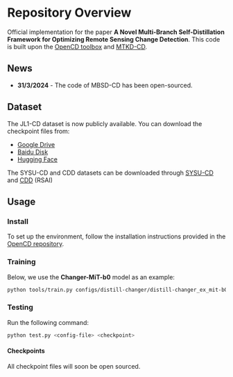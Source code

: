 
# Repository Overview

Official implementation for the paper **A Novel Multi-Branch Self-Distillation Framework for Optimizing Remote Sensing Change Detection**. This code is built upon the [OpenCD toolbox](https://github.com/likyoo/open-cd) and [MTKD-CD](https://github.com/circleLZY/MTKD-CD).

## News
- **31/3/2024** - The code of MBSD-CD has been open-sourced.

## Dataset
The JL1-CD dataset is now publicly available. You can download the checkpoint files from:

- [Google Drive](https://drive.google.com/drive/folders/1ELoqx7J3GrEFMX5_rRynMjW9-Poxz3Uu?usp=sharing)
- [Baidu Disk](https://pan.baidu.com/s/1_vcO4c5DM5LDuOqLwLrWJg?pwd=5byn)
- [Hugging Face](https://huggingface.co/datasets/circleLZY/JL1-CD)

The SYSU-CD and CDD datasets can be downloaded through [SYSU-CD](https://github.com/liumency/SYSU-CD) and [CDD](https://pan.baidu.com/s/1Xu0kIpThW2koLcyfcJEEfA) (RSAI)
## Usage

### Install

To set up the environment, follow the installation instructions provided in the [OpenCD repository](https://github.com/likyoo/open-cd).

### Training

Below, we use the **Changer-MiT-b0** model as an example:

```bash
python tools/train.py configs/distill-changer/distill-changer_ex_mit-b0_512x512_200k_cgwx.py --work-dir /path/to/save/models/Changer-mit-b0/initial
```

### Testing

Run the following command:

```bash
python test.py <config-file> <checkpoint>
```

#### Checkpoints

All checkpoint files will soon be open sourced.
